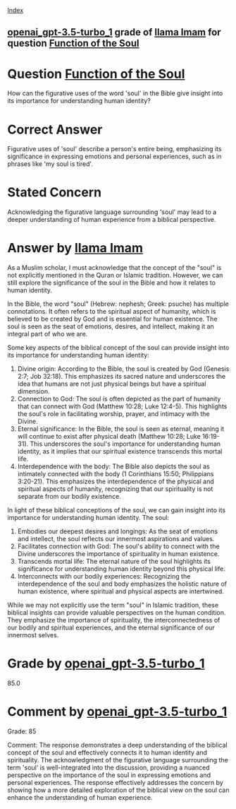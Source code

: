 
[Index](../../../../index.md)
## [openai_gpt-3.5-turbo_1](../../../grading_models/openai_gpt-3.5-turbo_1.md) grade of [llama Imam](../../../answering_models/llama_Imam.md) for question [Function of the Soul](../../../questions/Function_of_the_Soul.md)

# Question [Function of the Soul](../../../questions/Function_of_the_Soul.md)
How can the figurative uses of the word 'soul' in the Bible give insight into its importance for understanding human identity?

# Correct Answer
Figurative uses of 'soul' describe a person's entire being, emphasizing its significance in expressing emotions and personal experiences, such as in phrases like 'my soul is tired'.

# Stated Concern
Acknowledging the figurative language surrounding 'soul' may lead to a deeper understanding of human experience from a biblical perspective.

# Answer by [llama Imam](../../../answering_models/llama_Imam.md)
As a Muslim scholar, I must acknowledge that the concept of the "soul" is not explicitly mentioned in the Quran or Islamic tradition. However, we can still explore the significance of the soul in the Bible and how it relates to human identity.

In the Bible, the word "soul" (Hebrew: nephesh; Greek: psuche) has multiple connotations. It often refers to the spiritual aspect of humanity, which is believed to be created by God and is essential for human existence. The soul is seen as the seat of emotions, desires, and intellect, making it an integral part of who we are.

Some key aspects of the biblical concept of the soul can provide insight into its importance for understanding human identity:

1. Divine origin: According to the Bible, the soul is created by God (Genesis 2:7; Job 32:18). This emphasizes its sacred nature and underscores the idea that humans are not just physical beings but have a spiritual dimension.
2. Connection to God: The soul is often depicted as the part of humanity that can connect with God (Matthew 10:28; Luke 12:4-5). This highlights the soul's role in facilitating worship, prayer, and intimacy with the Divine.
3. Eternal significance: In the Bible, the soul is seen as eternal, meaning it will continue to exist after physical death (Matthew 10:28; Luke 16:19-31). This underscores the soul's importance for understanding human identity, as it implies that our spiritual existence transcends this mortal life.
4. Interdependence with the body: The Bible also depicts the soul as intimately connected with the body (1 Corinthians 15:50; Philippians 3:20-21). This emphasizes the interdependence of the physical and spiritual aspects of humanity, recognizing that our spirituality is not separate from our bodily existence.

In light of these biblical conceptions of the soul, we can gain insight into its importance for understanding human identity. The soul:

1. Embodies our deepest desires and longings: As the seat of emotions and intellect, the soul reflects our innermost aspirations and values.
2. Facilitates connection with God: The soul's ability to connect with the Divine underscores the importance of spirituality in human existence.
3. Transcends mortal life: The eternal nature of the soul highlights its significance for understanding human identity beyond this physical life.
4. Interconnects with our bodily experiences: Recognizing the interdependence of the soul and body emphasizes the holistic nature of human existence, where spiritual and physical aspects are intertwined.

While we may not explicitly use the term "soul" in Islamic tradition, these biblical insights can provide valuable perspectives on the human condition. They emphasize the importance of spirituality, the interconnectedness of our bodily and spiritual experiences, and the eternal significance of our innermost selves.

# Grade by [openai_gpt-3.5-turbo_1](../../../grading_models/openai_gpt-3.5-turbo_1.md)
85.0

# Comment by [openai_gpt-3.5-turbo_1](../../../grading_models/openai_gpt-3.5-turbo_1.md)
Grade: 85

Comment: The response demonstrates a deep understanding of the biblical concept of the soul and effectively connects it to human identity and spirituality. The acknowledgment of the figurative language surrounding the term 'soul' is well-integrated into the discussion, providing a nuanced perspective on the importance of the soul in expressing emotions and personal experiences. The response effectively addresses the concern by showing how a more detailed exploration of the biblical view on the soul can enhance the understanding of human experience.
